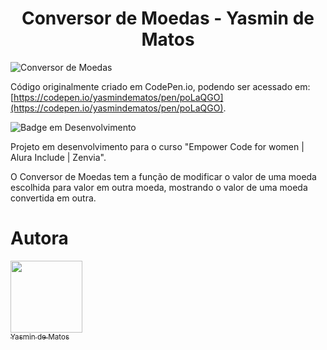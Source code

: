 <h1 align="center"> Conversor de Moedas - Yasmin de Matos </h1>

![Conversor de Moedas](https://user-images.githubusercontent.com/98225965/193980442-e14441ff-ef3b-459f-9a19-eba839c59712.png)


Código originalmente criado em CodePen.io, podendo ser acessado em: [https://codepen.io/yasmindematos/pen/poLaQGO](https://codepen.io/yasmindematos/pen/poLaQGO).

![Badge em Desenvolvimento](http://img.shields.io/static/v1?label=STATUS&message=EM%20DESENVOLVIMENTO&color=GREEN&style=for-the-badge)

Projeto em desenvolvimento para o curso "Empower Code for women | Alura Include | Zenvia". 

O Conversor de Moedas tem a função de modificar o valor de uma moeda escolhida para valor em outra moeda, mostrando o valor de uma moeda convertida em outra.

# Autora

[<img src="https://avatars.githubusercontent.com/u/98225965" width=115><br><sub>Yasmin de Matos</sub>](https://github.com/yasmindematos) 
